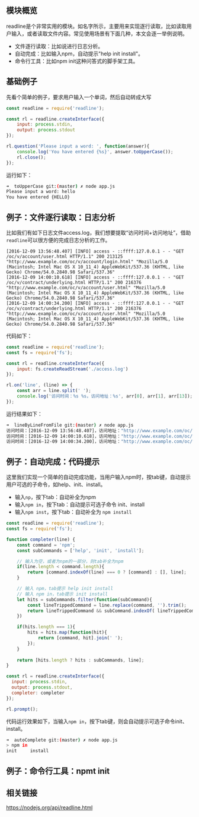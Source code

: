 ## 模块概览

readline是个非常实用的模块。如名字所示，主要用来实现逐行读取，比如读取用户输入，或者读取文件内容。常见使用场景有下面几种，本文会逐一举例说明。

* 文件逐行读取：比如说进行日志分析。
* 自动完成：比如输入npm，自动提示"help init install"。
* 命令行工具：比如npm init这种问答式的脚手架工具。

## 基础例子

先看个简单的例子，要求用户输入一个单词，然后自动转成大写

```js
const readline = require('readline');

const rl = readline.createInterface({
    input: process.stdin,
    output: process.stdout
});

rl.question('Please input a word: ', function(answer){
    console.log('You have entered {%s}', answer.toUpperCase());
    rl.close();
});
```

运行如下：

```bash
➜  toUpperCase git:(master) ✗ node app.js 
Please input a word: hello
You have entered {HELLO}
```

## 例子：文件逐行读取：日志分析

比如我们有如下日志文件access.log，我们想要提取“访问时间+访问地址”，借助`readline`可以很方便的完成日志分析的工作。

```
[2016-12-09 13:56:48.407] [INFO] access - ::ffff:127.0.0.1 - - "GET /oc/v/account/user.html HTTP/1.1" 200 213125 "http://www.example.com/oc/v/account/login.html" "Mozilla/5.0 (Macintosh; Intel Mac OS X 10_11_4) AppleWebKit/537.36 (KHTML, like Gecko) Chrome/54.0.2840.98 Safari/537.36"
[2016-12-09 14:00:10.618] [INFO] access - ::ffff:127.0.0.1 - - "GET /oc/v/contract/underlying.html HTTP/1.1" 200 216376 "http://www.example.com/oc/v/account/user.html" "Mozilla/5.0 (Macintosh; Intel Mac OS X 10_11_4) AppleWebKit/537.36 (KHTML, like Gecko) Chrome/54.0.2840.98 Safari/537.36"
[2016-12-09 14:00:34.200] [INFO] access - ::ffff:127.0.0.1 - - "GET /oc/v/contract/underlying.html HTTP/1.1" 200 216376 "http://www.example.com/oc/v/account/user.html" "Mozilla/5.0 (Macintosh; Intel Mac OS X 10_11_4) AppleWebKit/537.36 (KHTML, like Gecko) Chrome/54.0.2840.98 Safari/537.36"
```

代码如下：

```js
const readline = require('readline');
const fs = require('fs');

const rl = readline.createInterface({
    input: fs.createReadStream('./access.log')
});

rl.on('line', (line) => {
    const arr = line.split(' '); 
    console.log('访问时间：%s %s，访问地址：%s', arr[0], arr[1], arr[13]);
});
```

运行结果如下：

```bash
➜  lineByLineFromFile git:(master) ✗ node app.js
访问时间：[2016-12-09 13:56:48.407]，访问地址："http://www.example.com/oc/v/account/login.html"
访问时间：[2016-12-09 14:00:10.618]，访问地址："http://www.example.com/oc/v/account/user.html"
访问时间：[2016-12-09 14:00:34.200]，访问地址："http://www.example.com/oc/v/account/user.html"
```

## 例子：自动完成：代码提示

这里我们实现一个简单的自动完成功能，当用户输入npm时，按tab键，自动提示用户可选的子命令，如help、init、install。

* 输入`np`，按下tab：自动补全为npm
* 输入`npm in`，按下tab：自动提示可选子命令 init、install
* 输入`npm inst`，按下tab：自动补全为 `npm install`

```js
const readline = require('readline');
const fs = require('fs');

function completer(line) {
    const command = 'npm';
    const subCommands = ['help', 'init', 'install'];

    // 输入为空，或者为npm的一部分，则tab补全为npm
    if(line.length < command.length){
        return [command.indexOf(line) === 0 ? [command] : [], line];
    }

    // 输入 npm，tab提示 help init install
    // 输入 npm in，tab提示 init install
    let hits = subCommands.filter(function(subCommand){ 
        const lineTrippedCommand = line.replace(command, '').trim();
        return lineTrippedCommand && subCommand.indexOf( lineTrippedCommand ) === 0;
    })

    if(hits.length === 1){
        hits = hits.map(function(hit){
            return [command, hit].join(' ');
        });
    }
  
    return [hits.length ? hits : subCommands, line];
}

const rl = readline.createInterface({
  input: process.stdin,
  output: process.stdout,
  completer: completer
});

rl.prompt();
```

代码运行效果如下，当输入`npm in`，按下tab键，则会自动提示可选子命令init、install。

```bash
➜  autoComplete git:(master) ✗ node app.js
> npm in
init     install  
```

## 例子：命令行工具：npmt init


## 相关链接

https://nodejs.org/api/readline.html